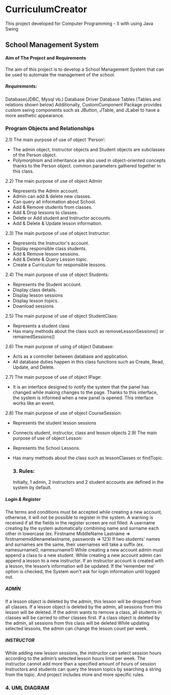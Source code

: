 # CurriculumCreator
 This project developed for Computer Programming - II with using Java Swing

## School Management System

#### Aim of The Project and Requirements 	


The aim of this project is to develop a School Management System that can be used to automate the management of the school.
##### Requirements:
Database(JDBC, Mysql vb.)
Database Driver
Database Tables (Tables and relations shown below)
Additionally, CustomCumponent Package provides custom swing components such as JButton, JTable, and JLabel to have a more aesthetic appearance. 

### Program 	Objects and Relationships


2.1) The main purpose of use of object ‘Person’:
- The admin object, Instructor objects and Student objects are subclasses of the Person object.
- Polymorphism and inheritance are also used in object-oriented concepts thanks to the Person object. common parameters gathered together in this class.

2.2) The main purpose of use of object Admin
- Represents the Admin account. 
- Admin can add & delete new classes.
- Can query all information about School.
- Add & Remove students from classes.
- Add & Drop lessons to classes.
- Delete or Add student and Instructor accounts.
- Add & Delete & Update lesson information.

2.3) The main purpose of use of object Instructor:
- Represents the Instructor's account.
- Display responsible class students.
- Add & Remove lesson sessions.
- Add & Delete & Query Lesson topic.
- Create a Curriculum for responsible lessons.

2.4) The main purpose of use of object Students:
- Represents the Student account.
- Display class details.
- Display lesson sessions
- Display lesson topics.
- Download sessions

2.5) The main purpose of use of object StudentClass:
- Represents a student class
- Has many methods about the class such as removeLessonSessions() or remainedSessions()

2.6) The main purpose of using of object Database:
- Acts as a controller between database and application.
- All database duties happen in this class functions such as Create, Read, Update, and Delete.

2.7) The main purpose of use of object IPage:
- It is an interface designed to notify the system that the panel has changed while making changes to the page. Thanks to this interface, the system is informed when a new panel is opened. This interface works like an event.

2.8) The main purpose of use of object CourseSession:
- Represents the student lesson sessions
- Connects student, instructor, class and lesson objects
2.9) The main purpose of use of object Lesson:
- Represents the School Lessons.
- Has many methods about the class such as lessonClasses or findTopic.

  ### 3. Rules:
     Initially, 1 admin, 2 instructors and 2 student accounts are defined in the system by default. 

##### Login & Register
The terms and conditions must be accepted while creating a new account, otherwise, it will not be possible to register in the system.
A warning is received if all the fields in the register screen are not filled.
A username creating by the system automatically combining name and surname each other in lowercase (ex. Firstname MiddleName Lastname => firstnamemiddlenamelastname, passwords => 123) 
If two students' names and surnames are the same, their usernames will take a suffix (ex. namesurname0, namesurname1)
While creating a new account admin must append a class to a new student.
While creating a new account admin can append a lesson to a new instructor.
If an instructor account is created with a lesson, the lesson’s information will be updated.
If the ‘remember me’ option is checked, the System won't ask for login information until logged out.

##### ADMİN
If a lesson object is deleted by the admin, this lesson will be dropped from all classes.
If a lesson object is deleted by the admin, all sessions from this lesson will be deleted.
If the admin wants to remove a class, all students in classes will be carried to other classes first.
If a class object is deleted by the admin, all sessions from this class will be deleted
While updating selected lessons, the admin can change the lesson count per week.



##### INSTRUCTOR
While adding new lesson sessions, the instructor can select session hours according to the admin’s selected lesson hours limit per week.
The instructor cannot add more than a specified amount of hours of session
Instructors and students can query the lesson topics by searching a string from the topic.
And project includes more and more specific rules.

  ### 4. UML DIAGRAM
